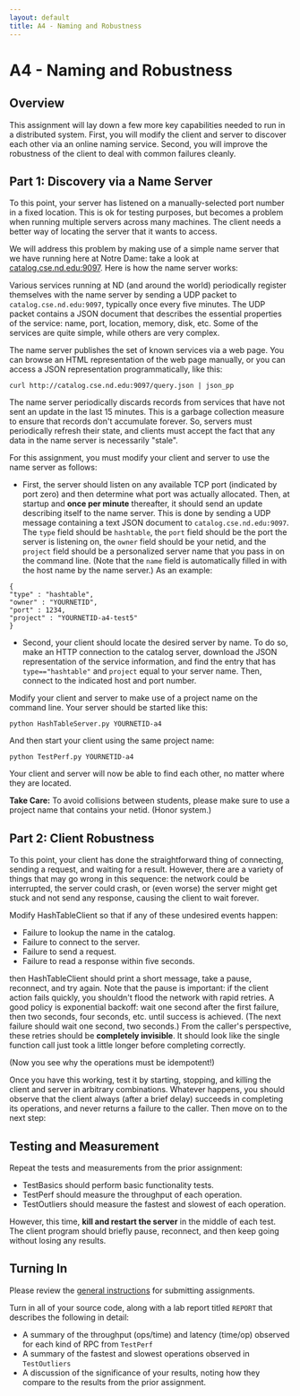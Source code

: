```yaml
---
layout: default
title: A4 - Naming and Robustness
---
```


# A4 - Naming and Robustness

## Overview

This assignment will lay down a few more key capabilities needed
to run in a distributed system.  First, you will modify the client
and server to discover each other via an online naming service.
Second, you will improve the robustness of the client to deal
with common failures cleanly.

## Part 1: Discovery via a Name Server

To this point, your server has listened on a manually-selected port number
in a fixed location.  This is ok for testing purposes, but becomes a problem
when running multiple servers across many machines.  The client needs a better
way of locating the server that it wants to access.

We will address this problem by making use of a simple name server that
we have running here at Notre Dame: take a look at [catalog.cse.nd.edu:9097](http://catalog.cse.nd.edu:9097).
Here is how the name server works:

Various services running at ND (and around the world) periodically register
themselves with the name server by sending a UDP packet to `catalog.cse.nd.edu:9097`,
typically once every five minutes.  The UDP packet contains a JSON document
that describes the essential properties of the service: name, port, location, memory, disk, etc.
Some of the services are quite simple, while others are very complex.

The name server publishes the set of known services via a web page.
You can browse an HTML representation of the web page manually, or you can access
a JSON representation programmatically, like this:

```
curl http://catalog.cse.nd.edu:9097/query.json | json_pp
```

The name server periodically discards records from services
that have not sent an update in the last 15 minutes.
This is a garbage collection measure to ensure that records
don't accumulate forever.  So, servers must periodically
refresh their state, and clients must accept the fact that any data in the
name server is necessarily "stale".

For this assignment, you must modify your client and server to use the name server as follows:

- First, the server should listen on any available TCP port
(indicated by port zero) and then determine what port was actually allocated.
Then, at startup and **once per minute** thereafter, it should send an update
describing itself to the name server.  This is done by sending a UDP message
containing a text JSON document to `catalog.cse.nd.edu:9097`.  The `type` field
should be `hashtable`, the `port` field should be the port the server is listening on,
the `owner` field should be your netid, and the `project` field should be a personalized
server name that you pass in on the command line.
(Note that the `name` field is automatically filled in with the host name by the name server.)
As an example:

```
{
"type" : "hashtable",
"owner" : "YOURNETID",
"port" : 1234,
"project" : "YOURNETID-a4-test5"
}
```

- Second, your client should locate the desired server by name.
To do so, make an HTTP connection to the catalog server, download
the JSON representation of the service information, and find the
entry that has `type=="hashtable"` and `project` equal to your
server name.  Then, connect to the indicated host and port number.

Modify your client and server to make use of a project name on the command line.
Your server should be started like this:

```
python HashTableServer.py YOURNETID-a4
```

And then start your client using the same project name:

```
python TestPerf.py YOURNETID-a4
```

Your client and server will now be able to find each other,
no matter where they are located.

**Take Care:** To avoid collisions between students, please make
sure to use a project name that contains your netid.  (Honor system.)

## Part 2: Client Robustness

To this point, your client has done the straightforward thing of connecting,
sending a request, and waiting for a result.  However, there are a variety
of things that may go wrong in this sequence: the network could be interrupted,
the server could crash, or (even worse) the server might get stuck and not
send any response, causing the client to wait forever.

Modify HashTableClient so that if any of these undesired events happen:
- Failure to lookup the name in the catalog.
- Failure to connect to the server.
- Failure to send a request.
- Failure to read a response within five seconds.

then HashTableClient should print a short message, take a pause, reconnect, and try again.
Note that the pause is important: if the client action fails quickly,
you shouldn't flood the network with rapid retries.
A good policy is exponential backoff: wait one second after the first failure,
then two seconds, four seconds, etc. until success is achieved.
(The next failure should wait one second, two seconds.)
From the caller's perspective, these retries should be **completely invisible**.
It should look like the single function call just took a little longer before
completing correctly.

(Now you see why the operations must be idempotent!)

Once you have this working, test it by starting, stopping, and killing the client and
server in arbitrary combinations.  Whatever happens, you should observe that the
client always (after a brief delay) succeeds in completing its operations, and
never returns a failure to the caller.  Then move on to the next step:

## Testing and Measurement

Repeat the tests and measurements from the prior assignment:
- TestBasics should perform basic functionality tests.
- TestPerf should measure the throughput of each operation.
- TestOutliers should measure the fastest and slowest of each operation.

However, this time, **kill and restart the server** in the middle of each test.
The client program should briefly pause, reconnect, and then keep going without
losing any results.

## Turning In

Please review the [general instructions](general) for submitting assignments.

Turn in all of your source code, along with a lab report titled `REPORT` that describes the following in detail:
- A summary of the throughput (ops/time) and latency (time/op) observed for each kind of RPC from `TestPerf`
- A summary of the fastest and slowest operations observed in `TestOutliers`
- A discussion of the significance of your results, noting how they compare to the results from the prior assignment.
